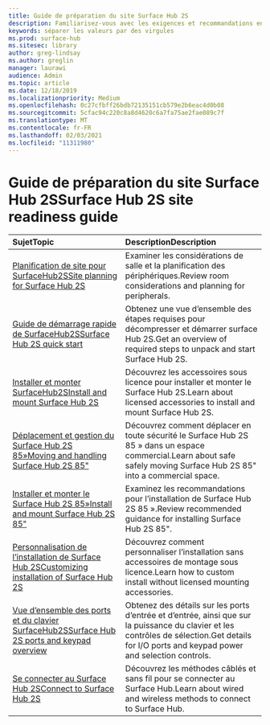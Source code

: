 ```yaml
---
title: Guide de préparation du site Surface Hub 2S
description: Familiarisez-vous avec les exigences et recommandations en matière de préparation de site pour Surface Hub 2S.
keywords: séparer les valeurs par des virgules
ms.prod: surface-hub
ms.sitesec: library
author: greg-lindsay
ms.author: greglin
manager: laurawi
audience: Admin
ms.topic: article
ms.date: 12/18/2019
ms.localizationpriority: Medium
ms.openlocfilehash: 0c27cfbff26bdb72135151cb579e2b6eac4d0b08
ms.sourcegitcommit: 5cfac94c220c8a8d4620c6a7fa75ae2fae089c7f
ms.translationtype: MT
ms.contentlocale: fr-FR
ms.lasthandoff: 02/03/2021
ms.locfileid: "11311980"
---
```

# <span data-ttu-id="7631e-104">Guide de préparation du site Surface Hub 2S</span><span class="sxs-lookup"><span data-stu-id="7631e-104">Surface Hub 2S site readiness guide</span></span>

| <span data-ttu-id="7631e-105">Sujet</span><span class="sxs-lookup"><span data-stu-id="7631e-105">Topic</span></span> | <span data-ttu-id="7631e-106">Description</span><span class="sxs-lookup"><span data-stu-id="7631e-106">Description</span></span> |
|:-------|:-------|
| [<span data-ttu-id="7631e-107">Planification de site pour SurfaceHub2S</span><span class="sxs-lookup"><span data-stu-id="7631e-107">Site planning for Surface Hub 2S</span></span>](surface-hub-2s-site-planning.md) | <span data-ttu-id="7631e-108">Examiner les considérations de salle et la planification des périphériques.</span><span class="sxs-lookup"><span data-stu-id="7631e-108">Review room considerations and planning for peripherals.</span></span> |
| [<span data-ttu-id="7631e-109">Guide de démarrage rapide de SurfaceHub2S</span><span class="sxs-lookup"><span data-stu-id="7631e-109">Surface Hub 2S quick start</span></span>](surface-hub-2s-quick-start.md) | <span data-ttu-id="7631e-110">Obtenez une vue d’ensemble des étapes requises pour décompresser et démarrer surface Hub 2S.</span><span class="sxs-lookup"><span data-stu-id="7631e-110">Get an overview of required steps to unpack and start Surface Hub 2S.</span></span> |
| [<span data-ttu-id="7631e-111">Installer et monter SurfaceHub2S</span><span class="sxs-lookup"><span data-stu-id="7631e-111">Install and mount Surface Hub 2S</span></span>](surface-hub-2s-install-mount.md) | <span data-ttu-id="7631e-112">Découvrez les accessoires sous licence pour installer et monter le Surface Hub 2S.</span><span class="sxs-lookup"><span data-stu-id="7631e-112">Learn about licensed accessories to install and mount Surface Hub 2S.</span></span> |
| [<span data-ttu-id="7631e-113">Déplacement et gestion du Surface Hub 2S 85»</span><span class="sxs-lookup"><span data-stu-id="7631e-113">Moving and handling Surface Hub 2S 85"</span></span>](hub-move.md) | <span data-ttu-id="7631e-114">Découvrez comment déplacer en toute sécurité le Surface Hub 2S 85 » dans un espace commercial.</span><span class="sxs-lookup"><span data-stu-id="7631e-114">Learn about safe safely moving Surface Hub 2S 85" into a commercial space.</span></span>  |
| [<span data-ttu-id="7631e-115">Installer et monter le Surface Hub 2S 85»</span><span class="sxs-lookup"><span data-stu-id="7631e-115">Install and mount Surface Hub 2S 85"</span></span>](surface-hub-2s-install-mount.md) | <span data-ttu-id="7631e-116">Examinez les recommandations pour l’installation de Surface Hub 2S 85 ».</span><span class="sxs-lookup"><span data-stu-id="7631e-116">Review recommended guidance for installing Surface Hub 2S 85".</span></span> |
| [<span data-ttu-id="7631e-117">Personnalisation de l’installation de Surface Hub 2S</span><span class="sxs-lookup"><span data-stu-id="7631e-117">Customizing installation of Surface Hub 2S</span></span>](surface-hub-2s-custom-install.md) | <span data-ttu-id="7631e-118">Découvrez comment personnaliser l’installation sans accessoires de montage sous licence.</span><span class="sxs-lookup"><span data-stu-id="7631e-118">Learn how to custom install without licensed mounting accessories.</span></span>|
| [<span data-ttu-id="7631e-119">Vue d’ensemble des ports et du clavier SurfaceHub2S</span><span class="sxs-lookup"><span data-stu-id="7631e-119">Surface Hub 2S ports and keypad overview</span></span>](surface-hub-2s-port-keypad-overview.md) | <span data-ttu-id="7631e-120">Obtenez des détails sur les ports d’entrée et d’entrée, ainsi que sur la puissance du clavier et les contrôles de sélection.</span><span class="sxs-lookup"><span data-stu-id="7631e-120">Get details for I/O ports and keypad power and selection controls.</span></span> |
| [<span data-ttu-id="7631e-121">Se connecter au Surface Hub 2S</span><span class="sxs-lookup"><span data-stu-id="7631e-121">Connect to Surface Hub 2S</span></span>](surface-hub-2s-connect.md) | <span data-ttu-id="7631e-122">Découvrez les méthodes câblés et sans fil pour se connecter au Surface Hub.</span><span class="sxs-lookup"><span data-stu-id="7631e-122">Learn about wired and wireless methods to connect to Surface Hub.</span></span>|
